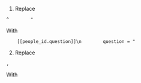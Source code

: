 1. Replace
```
^        "
```

With
```
    [[people_id.question]]\n        question = "
```

2. Replace
```
,
```
With
```

```
